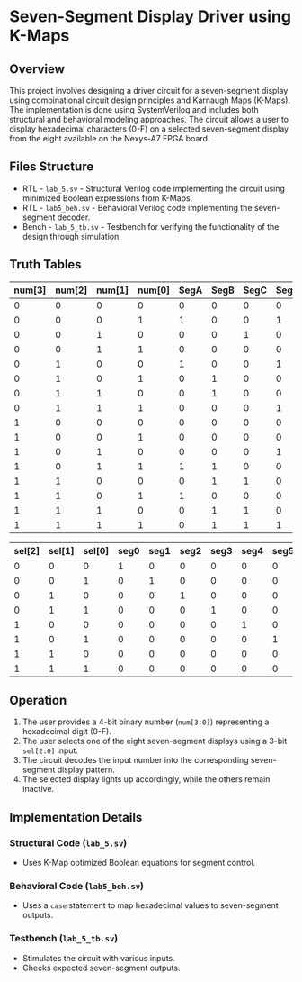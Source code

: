 # Seven-Segment Display Driver using K-Maps

## Overview
This project involves designing a driver circuit for a seven-segment display using combinational circuit design principles and Karnaugh Maps (K-Maps). The implementation is done using SystemVerilog and includes both structural and behavioral modeling approaches. The circuit allows a user to display hexadecimal characters (0-F) on a selected seven-segment display from the eight available on the Nexys-A7 FPGA board.

## Files Structure
- RTL - `lab_5.sv` - Structural Verilog code implementing the circuit using minimized Boolean expressions from K-Maps.
- RTL - `lab5_beh.sv` - Behavioral Verilog code implementing the seven-segment decoder.
- Bench - `lab_5_tb.sv` - Testbench for verifying the functionality of the design through simulation.



## Truth Tables

| num[3] | num[2] | num[1] | num[0] | SegA | SegB | SegC | SegD | SegE | SegF | SegG |
|--------|--------|--------|--------|------|------|------|------|------|------|------|
| 0      | 0      | 0      | 0      | 0    | 0    | 0    | 0    | 0    | 0    | 1    |
| 0      | 0      | 0      | 1      | 1    | 0    | 0    | 1    | 1    | 1    | 1    |
| 0      | 0      | 1      | 0      | 0    | 0    | 1    | 0    | 0    | 1    | 0    |
| 0      | 0      | 1      | 1      | 0    | 0    | 0    | 0    | 1    | 1    | 0    |
| 0      | 1      | 0      | 0      | 1    | 0    | 0    | 1    | 1    | 0    | 0    |
| 0      | 1      | 0      | 1      | 0    | 1    | 0    | 0    | 1    | 0    | 0    |
| 0      | 1      | 1      | 0      | 0    | 1    | 0    | 0    | 0    | 0    | 0    |
| 0      | 1      | 1      | 1      | 0    | 0    | 0    | 1    | 1    | 1    | 1    |
| 1      | 0      | 0      | 0      | 0    | 0    | 0    | 0    | 0    | 0    | 0    |
| 1      | 0      | 0      | 1      | 0    | 0    | 0    | 0    | 1    | 0    | 0    |
| 1      | 0      | 1      | 0      | 0    | 0    | 0    | 1    | 0    | 0    | 0    |
| 1      | 0      | 1      | 1      | 1    | 1    | 0    | 0    | 0    | 0    | 0    |
| 1      | 1      | 0      | 0      | 0    | 1    | 1    | 0    | 0    | 0    | 1    |
| 1      | 1      | 0      | 1      | 1    | 0    | 0    | 0    | 0    | 1    | 0    |
| 1      | 1      | 1      | 0      | 0    | 1    | 1    | 0    | 0    | 0    | 0    |
| 1      | 1      | 1      | 1      | 0    | 1    | 1    | 1    | 0    | 0    | 0    |


| sel[2] | sel[1] | sel[0] | seg0 | seg1 | seg2 | seg3 | seg4 | seg5 | seg6 | seg7 |
|--------|--------|--------|------|------|------|------|------|------|------|------|
| 0      | 0      | 0      | 1    | 0    | 0    | 0    | 0    | 0    | 0    | 0    |
| 0      | 0      | 1      | 0    | 1    | 0    | 0    | 0    | 0    | 0    | 0    |
| 0      | 1      | 0      | 0    | 0    | 1    | 0    | 0    | 0    | 0    | 0    |
| 0      | 1      | 1      | 0    | 0    | 0    | 1    | 0    | 0    | 0    | 0    |
| 1      | 0      | 0      | 0    | 0    | 0    | 0    | 1    | 0    | 0    | 0    |
| 1      | 0      | 1      | 0    | 0    | 0    | 0    | 0    | 1    | 0    | 0    |
| 1      | 1      | 0      | 0    | 0    | 0    | 0    | 0    | 0    | 1    | 0    |
| 1      | 1      | 1      | 0    | 0    | 0    | 0    | 0    | 0    | 0    | 1    |

## Operation
1. The user provides a 4-bit binary number (`num[3:0]`) representing a hexadecimal digit (0-F).
2. The user selects one of the eight seven-segment displays using a 3-bit `sel[2:0]` input.
3. The circuit decodes the input number into the corresponding seven-segment display pattern.
4. The selected display lights up accordingly, while the others remain inactive.

## Implementation Details
### Structural Code (`lab_5.sv`)
- Uses K-Map optimized Boolean equations for segment control.

### Behavioral Code (`lab5_beh.sv`)
- Uses a `case` statement to map hexadecimal values to seven-segment outputs.

### Testbench (`lab_5_tb.sv`)
- Stimulates the circuit with various inputs.
- Checks expected seven-segment outputs.






